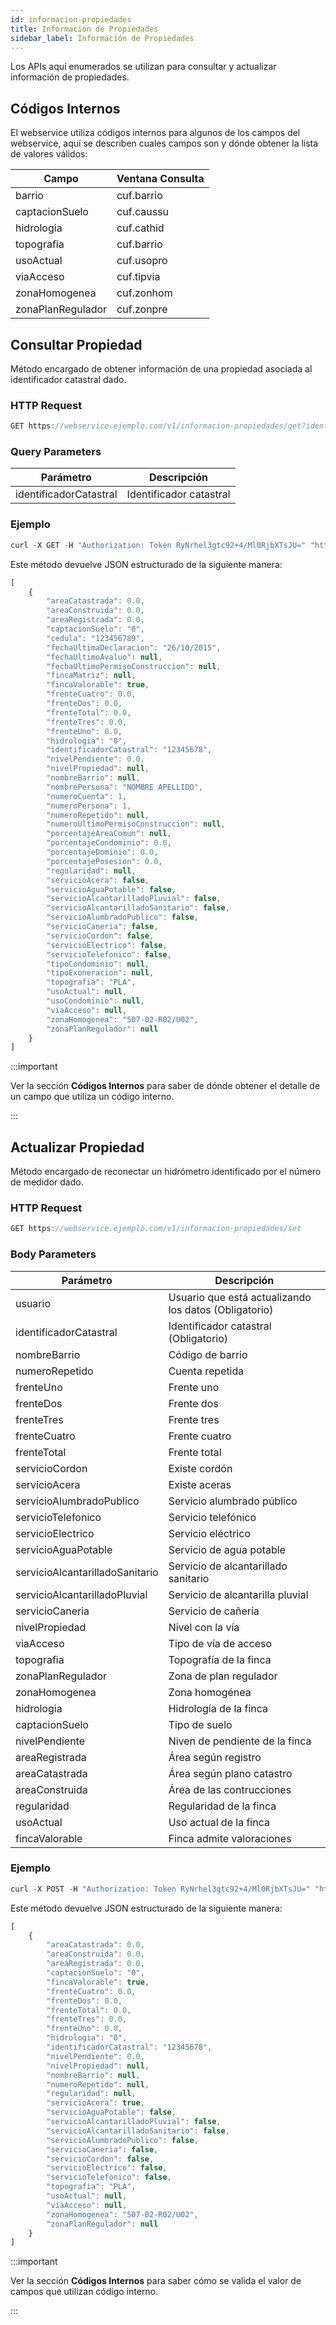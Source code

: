 ```yaml
---
id: informacion-propiedades
title: Información de Propiedades
sidebar_label: Información de Propiedades
---
```


Los APIs aquí enumerados se utilizan para consultar y actualizar información de propiedades.

## Códigos Internos

El webservice utiliza códigos internos para algunos de los campos del webservice, aquí se describen cuales campos son y dónde obtener la lista de valores válidos:

| Campo | Ventana Consulta |
| ---- | ---- |
| barrio | cuf.barrio |
| captacionSuelo | cuf.caussu |
| hidrologia | cuf.cathid |
| topografia | cuf.barrio |
| usoActual | cuf.usopro |
| viaAcceso | cuf.tipvia |
| zonaHomogenea | cuf.zonhom |
| zonaPlanRegulador | cuf.zonpre |

## Consultar Propiedad

Método encargado de obtener información de una propiedad asociada al identificador catastral dado.

### HTTP Request

```javascript
GET https://webservice.ejemplo.com/v1/informacion-propiedades/get?identificadorCatastral=<IDENTIFICADOR>
```

### Query Parameters

| Parámetro              | Descripción             |
| ---------------------- | ----------------------- |
| identificadorCatastral | Identificador catastral |

### Ejemplo

```javascript
curl -X GET -H "Authorization: Token RyNrhel3gtc92+4/Ml0RjbXTsJU=" "https://webservice.ejemplo.com/v1/informacion-propiedades/get?identificadorCatastral=12345678"
```

Este método devuelve JSON estructurado de la siguiente manera:

```javascript
[
    {
        "areaCatastrada": 0.0,
        "areaConstruida": 0.0,
        "areaRegistrada": 0.0,
        "captacionSuelo": "0",
        "cedula": "123456789",
        "fechaUltimaDeclaracion": "26/10/2015",
        "fechaUltimoAvaluo": null,
        "fechaUltimoPermisoConstruccion": null,
        "fincaMatriz": null,
        "fincaValorable": true,
        "frenteCuatro": 0.0,
        "frenteDos": 0.0,
        "frenteTotal": 0.0,
        "frenteTres": 0.0,
        "frenteUno": 0.0,
        "hidrologia": "0",
        "identificadorCatastral": "12345678",
        "nivelPendiente": 0.0,
        "nivelPropiedad": null,
        "nombreBarrio": null,
        "nombrePersona": "NOMBRE APELLIDO",
        "numeroCuenta": 1,
        "numeroPersona": 1,
        "numeroRepetido": null,
        "numeroUltimoPermisoConstruccion": null,
        "porcentajeAreaComun": null,
        "porcentajeCondominio": 0.0,
        "porcentajeDominio": 0.0,
        "porcentajePosesion": 0.0,
        "regularidad": null,
        "servicioAcera": false,
        "servicioAguaPotable": false,
        "servicioAlcantarilladoPluvial": false,
        "servicioAlcantarilladoSanitario": false,
        "servicioAlumbradoPublico": false,
        "servicioCaneria": false,
        "servicioCordon": false,
        "servicioElectrico": false,
        "servicioTelefonico": false,
        "tipoCondominio": null,
        "tipoExoneracion": null,
        "topografia": "PLA",
        "usoActual": null,
        "usoCondominio": null,
        "viaAcceso": null,
        "zonaHomogenea": "507-02-R02/U02",
        "zonaPlanRegulador": null
    }
]
```

:::important

Ver la sección **Códigos Internos** para saber de dónde obtener el detalle de un campo que utiliza un código interno.

:::

## Actualizar Propiedad

Método encargado de reconectar un hidrómetro identificado por el número de medidor dado.

### HTTP Request

```javascript
GET https://webservice.ejemplo.com/v1/informacion-propiedades/set
```

### Body Parameters

| Parámetro | Descripción |
| --------- | ----------- |
| usuario | Usuario que está actualizando los datos (Obligatorio) |
| identificadorCatastral | Identificador catastral (Obligatorio) |
| nombreBarrio | Código de barrio |
| numeroRepetido | Cuenta repetida |
| frenteUno | Frente uno |
| frenteDos | Frente dos |
| frenteTres | Frente tres |
| frenteCuatro | Frente cuatro |
| frenteTotal | Frente total |
| servicioCordon | Existe cordón |
| servicioAcera | Existe aceras |
| servicioAlumbradoPublico | Servicio alumbrado público |
| servicioTelefonico | Servicio telefónico |
| servicioElectrico | Servicio eléctrico  |
| servicioAguaPotable | Servicio de agua potable |
| servicioAlcantarilladoSanitario | Servicio de alcantarillado sanitario |
| servicioAlcantarilladoPluvial | Servicio de alcantarilla pluvial |
| servicioCaneria | Servicio de cañería |
| nivelPropiedad | Nivel con la vía |
| viaAcceso | Tipo de vía de acceso |
| topografia | Topografía de la finca |
| zonaPlanRegulador | Zona de plan regulador |
| zonaHomogenea | Zona homogénea |
| hidrologia | Hidrología de la finca |
| captacionSuelo | Tipo de suelo |
| nivelPendiente | Niven de pendiente de la finca |
| areaRegistrada | Área según registro |
| areaCatastrada | Área según plano catastro |
| areaConstruida | Área de las contrucciones |
| regularidad | Regularidad de la finca |
| usoActual | Uso actual de la finca |
| fincaValorable | Finca admite valoraciones |

### Ejemplo

```javascript
curl -X POST -H "Authorization: Token RyNrhel3gtc92+4/Ml0RjbXTsJU=" "https://webservice.ejemplo.com/v1/informacion-propiedades/set" -d '{"usuario":"us_18018", "identificadorCatastral": "12345678","servicioAcera":true}'
```

Este método devuelve JSON estructurado de la siguiente manera:

```javascript
[
    {
        "areaCatastrada": 0.0,
        "areaConstruida": 0.0,
        "areaRegistrada": 0.0,
        "captacionSuelo": "0",
        "fincaValorable": true,
        "frenteCuatro": 0.0,
        "frenteDos": 0.0,
        "frenteTotal": 0.0,
        "frenteTres": 0.0,
        "frenteUno": 0.0,
        "hidrologia": "0",
        "identificadorCatastral": "12345678",
        "nivelPendiente": 0.0,
        "nivelPropiedad": null,
        "nombreBarrio": null,
        "numeroRepetido": null,
        "regularidad": null,
        "servicioAcera": true,
        "servicioAguaPotable": false,
        "servicioAlcantarilladoPluvial": false,
        "servicioAlcantarilladoSanitario": false,
        "servicioAlumbradoPublico": false,
        "servicioCaneria": false,
        "servicioCordon": false,
        "servicioElectrico": false,
        "servicioTelefonico": false,
        "topografia": "PLA",
        "usoActual": null,
        "viaAcceso": null,
        "zonaHomogenea": "507-02-R02/U02",
        "zonaPlanRegulador": null
    }
]
```

:::important

Ver la sección **Códigos Internos** para saber cómo se valida el valor de campos que utilizan código interno.

:::
